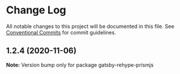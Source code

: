 # Change Log

All notable changes to this project will be documented in this file.
See [Conventional Commits](https://conventionalcommits.org) for commit guidelines.

## 1.2.4 (2020-11-06)

**Note:** Version bump only for package gatsby-rehype-prismjs
